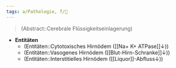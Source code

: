 ```yaml
---
tags: a/Pathologie, f/🧠
---
```

> (Abstract::Cerebrale Flüssigkeitseinlagerung)
- **Entitäten**
	- (Entitäten::Cytotoxisches Hirnödem ([[Na+ K+ ATPase]]↓))
	- (Entitäten::Vasogenes Hirnödem ([[Blut-Hirn-Schranke]]↓))
	- (Entitäten::Interstitielles Hirnödem ([[Liquor]]-Abfluss↓))